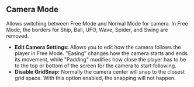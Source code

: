 ## Camera Mode
Allows switching between Free Mode and Normal Mode for camera. In Free Mode, the borders for Ship, Ball, UFO, Wave, Spider, and Swing are removed.

- **Edit Camera Settings:** Allows you to edit how the camera follows the player in Free Mode. "Easing" changes how the camera starts and ends its movement, while "Padding" modifies how close the player has to be to the top or bottom of the screen for the camera to start following.
- **Disable GridSnap:** Normally the camera center will snap to the closest grid space. With this option enabled, the snapping will not happen.